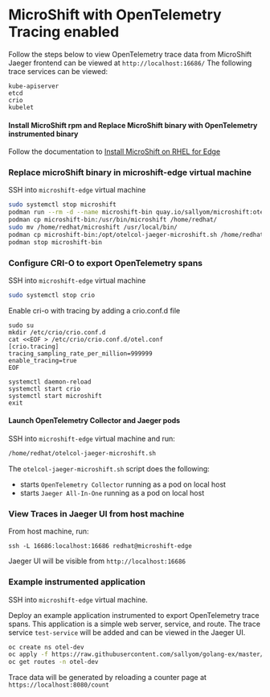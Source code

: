 # MicroShift with OpenTelemetry Tracing enabled

Follow the steps below to view OpenTelemetry trace data from MicroShift
Jaeger frontend can be viewed at `http://localhost:16686/`
The following trace services can be viewed:

```
kube-apiserver
etcd
crio
kubelet
```

#### Install MicroShift rpm and Replace MicroShift binary with OpenTelemetry instrumented binary

Follow the documentation to [Install MicroShift on RHEL for Edge](https://raw.githubusercontent.com/openshift/microshift/main/docs/rhel4edge_iso.md)

### Replace microShift binary in microshift-edge virtual machine

SSH into `microshift-edge` virtual machine

```bash
sudo systemctl stop microshift
podman run --rm -d --name microshift-bin quay.io/sallyom/microshift:otel sleep 100
podman cp microshift-bin:/usr/bin/microshift /home/redhat/
sudo mv /home/redhat/microshift /usr/local/bin/
podman cp microshift-bin:/opt/otelcol-jaeger-microshift.sh /home/redhat/
podman stop microshift-bin
```

### Configure CRI-O to export OpenTelemetry spans

SSH into `microshift-edge` virtual machine

```bash
sudo systemctl stop crio
```

Enable cri-o with tracing by adding a crio.conf.d file

```shell
sudo su
mkdir /etc/crio/crio.conf.d
cat <<EOF > /etc/crio/crio.conf.d/otel.conf
[crio.tracing]
tracing_sampling_rate_per_million=999999
enable_tracing=true
EOF

systemctl daemon-reload
systemctl start crio
systemctl start microshift
exit
```

#### Launch OpenTelemetry Collector and Jaeger pods

SSH into `microshift-edge` virtual machine and run:

```bash
/home/redhat/otelcol-jaeger-microshift.sh
```

The `otelcol-jaeger-microshift.sh` script does the following:

- starts `OpenTelemetry Collector` running as a pod on local host
- starts `Jaeger All-In-One` running as a pod on local host

### View Traces in Jaeger UI from host machine

From host machine, run:

```
ssh -L 16686:localhost:16686 redhat@microshift-edge
```

Jaeger UI will be visible from `http://localhost:16686`

### Example instrumented application

SSH into `microshift-edge` virtual machine.

Deploy an example application instrumented to export OpenTelemetry trace spans.
This application is a simple web server, service, and route.
The trace service `test-service` will be added and can be viewed in the Jaeger UI.

```bash
oc create ns otel-dev
oc apply -f https://raw.githubusercontent.com/sallyom/golang-ex/master/opentelemetry-sample-app/sample-app-microshift.yaml
oc get routes -n otel-dev
```
Trace data will be generated by reloading a counter page at `https://localhost:8080/count`
